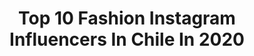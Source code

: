 ---
title: Top 10 Fashion Instagram Influencers In Chile In 2020
description: >-
  Find top fashion Instagram influencers in Chile in 2020. Most popular hashtags: #stayhome #instagramers #lifestyle #jlochallenge.
platform: Instagram
profiles:
  - username: "rachelcolinas"
    fullname: >-
      Raquel Fernandez Colinas
    location: "Chile"
    followers: 4387
    engagement: 2842
    commentsToLikes: 0.509806
    id: ck6u1jwjxm6j00j71vizk3ukf
    verified: false
    hashtags: "#styleoutfit, #outfitblog, #influencerstyle, #igersspain"
  - username: "saraemdi"
    fullname: >-
      Sara Domenech
    location: "Chile"
    followers: 149555
    engagement: 584
    commentsToLikes: 0.170354
    id: ck6twrygktr300j71huepipb8
    verified: false
    hashtags: "#girlyroom, #mylvngrm, #workfromhome, #favoritos"
  - username: "carola.jorquera"
    fullname: >-
      Carolina Jorquera Oficial
    location: "Chile"
    followers: 109522
    engagement: 205
    commentsToLikes: 0.064071
    id: ck5c78t1371xz0i11olpe35ga
    verified: false
    hashtags: "#ropainterior, #diosesamor, #amigos, #dia32"
  - username: "_snakepit"
    fullname: >-
      Valentina
    location: "Chile"
    followers: 16665
    engagement: 1369
    commentsToLikes: 0.018778
    id: ck5q54hzyrcd20i11i2xuflzr
    verified: false
    hashtags: "#mingi, #atiny, #halahala, #ozweego"
  - username: "mariabottle_"
    fullname: >-
      María Bottle 🦋
    location: "Chile"
    followers: 51773
    engagement: 1649
    commentsToLikes: 0.317219
    id: ck6twabj1qvfm0j71s2qqfqdg
    verified: false
    hashtags: "#makeupchallenge, #makeupartist, #makeup, #instagramfilter"
  - username: "xavicorrial"
    fullname: >-
      Xavi
    location: "Chile"
    followers: 89292
    engagement: 138
    commentsToLikes: 0.149934
    id: ck14j5iugiqie0i19094qlglz
    verified: false
    hashtags: "#lockdown, #tbt, #brazil"
  - username: "nicoputz"
    fullname: >-
      Nicole Putz
    location: "Chile"
    followers: 173563
    engagement: 443
    commentsToLikes: 0.013719
    id: ck15q5ihf17ao0i19n1rb3k1h
    verified: true
    hashtags: "#veranoensantiago, #9meses, #cuarentena, #ad"
  - username: "ladanioliva"
    fullname: >-
      Daniela Oliva
    location: "Chile"
    followers: 6628
    engagement: 596
    commentsToLikes: 0.060748
    id: ck6ti5vkw03jg0j71tdrebani
    verified: false
    hashtags: "#cuarentena, #yomequedoencasa, #quarantinemood, #lookdafitiencasa"
  - username: "wainreddo.ph"
    fullname: >-
      Cute & Pastel Portraits 🌸
    location: "Chile"
    followers: 19416
    engagement: 691
    commentsToLikes: 0.008437
    id: ck5ho8719p40c0i11gsscs040
    verified: false
    hashtags: "#cowgirl, #chokernecklace, #pinkwig, #rezerocosplay"
  - username: "marcelamayorgas"
    fullname: >-
      Marcela Mayorga
    location: "Chile"
    followers: 18645
    engagement: 225
    commentsToLikes: 0.042566
    id: ck6ty9c9f2eaz0j71x314la9h
    verified: false
    hashtags: "#postcardsfrommybalcony, #agroforestry, #ilustrations, #quarentine"
---